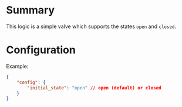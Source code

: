 # Summary
This logic is a simple valve which supports the states `open` and `closed`.

# Configuration
Example:

```json
{
    "config": {
        "initial_state": "open" // open (default) or closed
    }
}
```